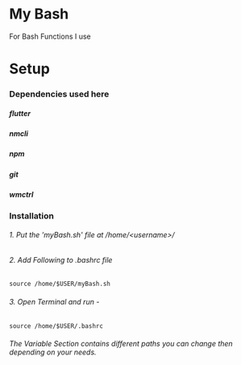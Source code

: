 
# My Bash
  For Bash Functions I use 


# Setup
### Dependencies used here
##### flutter 
##### nmcli 
##### npm 
##### git 
##### wmctrl


### Installation
###### 1. Put the 'myBash.sh' file at /home/\<username\>/
###### 2. Add Following to .bashrc file 
    source /home/$USER/myBash.sh
###### 3. Open Terminal and run - 
    source /home/$USER/.bashrc

###### The Variable Section contains different paths you can change then depending on your needs.




